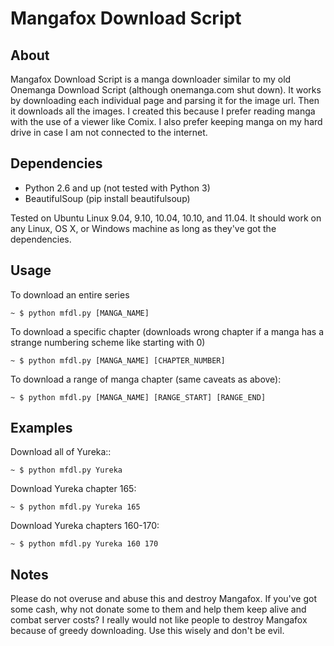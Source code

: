 Mangafox Download Script
========================

About
-----
Mangafox Download Script is a manga downloader similar to my old Onemanga Download Script (although onemanga.com shut down). It works by downloading each individual page and parsing it for the image url. Then it downloads all the images.
I created this because I prefer reading manga with the use of a viewer like Comix. I also prefer keeping manga on my hard drive in case I am not connected to the internet.

Dependencies
------------

  * Python 2.6 and up (not tested with Python 3)
  * BeautifulSoup (pip install beautifulsoup)

Tested on Ubuntu Linux 9.04, 9.10, 10.04, 10.10, and 11.04. It should work on any Linux, OS X, or Windows machine as long as they've got the dependencies.

Usage
-----
To download an entire series

    ~ $ python mfdl.py [MANGA_NAME]

To download a specific chapter (downloads wrong chapter if a manga has a strange numbering scheme like starting with 0)

    ~ $ python mfdl.py [MANGA_NAME] [CHAPTER_NUMBER]

To download a range of manga chapter (same caveats as above):

    ~ $ python mfdl.py [MANGA_NAME] [RANGE_START] [RANGE_END]

Examples
--------
Download all of Yureka::

    ~ $ python mfdl.py Yureka

Download Yureka chapter 165:

    ~ $ python mfdl.py Yureka 165

Download Yureka chapters 160-170:

    ~ $ python mfdl.py Yureka 160 170

Notes
-----
Please do not overuse and abuse this and destroy Mangafox. If you've got some cash, why not donate some to them and help them keep alive and combat server costs? I really would not like people to destroy Mangafox because of greedy downloading. Use this wisely and don't be evil.
